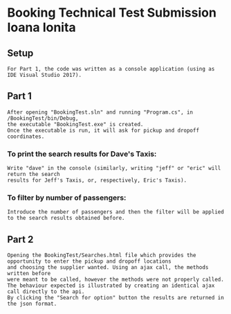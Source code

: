 # Booking Technical Test Submission Ioana Ionita
## Setup
```
For Part 1, the code was written as a console application (using as IDE Visual Studio 2017).

```

## Part 1
```
After opening "BookingTest.sln" and running "Program.cs", in /BookingTest/bin/Debug, 
the executable "BookingTest.exe" is created.
Once the executable is run, it will ask for pickup and dropoff coordinates.

```
### To print the search results for Dave's Taxis:
```
Write "dave" in the console (similarly, writing "jeff" or "eric" will return the search 
results for Jeff's Taxis, or, respectively, Eric's Taxis).
```

### To filter by number of passengers:
```
Introduce the number of passengers and then the filter will be applied to the search results obtained before.
```

## Part 2
```
Opening the BookingTest/Searches.html file which provides the opportunity to enter the pickup and dropoff locations 
and choosing the supplier wanted. Using an ajax call, the methods written before 
were meant to be called, however the methods were not properly called. 
The behaviour expected is illustrated by creating an identical ajax call directly to the api. 
By clicking the "Search for option" button the results are returned in the json format. 
```
